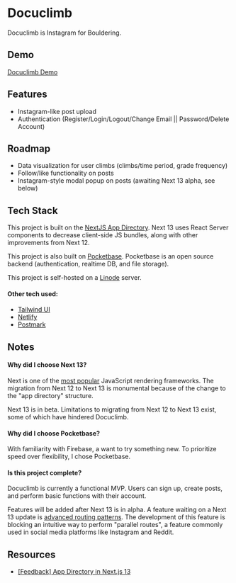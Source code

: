 # Docuclimb

Docuclimb is Instagram for Bouldering.

## Demo

[Docuclimb Demo](demo/dc_demo.gif)

## Features

- Instagram-like post upload
- Authentication (Register/Login/Logout/Change Email || Password/Delete Account)

## Roadmap

- Data visualization for user climbs (climbs/time period, grade frequency)
- Follow/like functionality on posts
- Instagram-style modal popup on posts (awaiting Next 13 alpha, see below)

## Tech Stack

This project is built on the [NextJS App Directory](https://beta.nextjs.org/docs). Next 13 uses React Server components to decrease client-side JS bundles, along with other improvements from Next 12.

This project is also built on [Pocketbase](https://pocketbase.io/). Pocketbase is an open source backend (authentication, realtime DB, and file storage).

This project is self-hosted on a [Linode](https://www.linode.com/) server.

#### Other tech used:

- [Tailwind UI](https://tailwindui.com/)
- [Netlify](https://www.netlify.com/)
- [Postmark](https://postmarkapp.com/)

## Notes

#### Why did I choose Next 13?

Next is one of the [most popular](https://2022.stateofjs.com/en-US/libraries/) JavaScript rendering frameworks. The migration from Next 12 to Next 13 is monumental because of the change to the "app directory" structure.

 Next 13 is in beta. Limitations to migrating from Next 12 to Next 13 exist, some of which have hindered Docuclimb.

 #### Why did I choose Pocketbase?

With familiarity with Firebase, a want to try something new. To prioritize speed over flexibility, I chose Pocketbase.

#### Is this project complete?

Docuclimb is currently a functional MVP. Users can sign up, create posts, and perform basic functions with their account.

Features will be added after Next 13 is in alpha. A feature waiting on a Next 13 update is [advanced routing patterns](https://beta.nextjs.org/docs/routing/fundamentals#advanced-routing-patterns). The development of this feature is blocking an intuitive way to perform "parallel routes", a feature commonly used in social media platforms like Instagram and Reddit.

## Resources

- [[Feedback] App Directory in Next.js 13](https://github.com/vercel/next.js/discussions/41745)